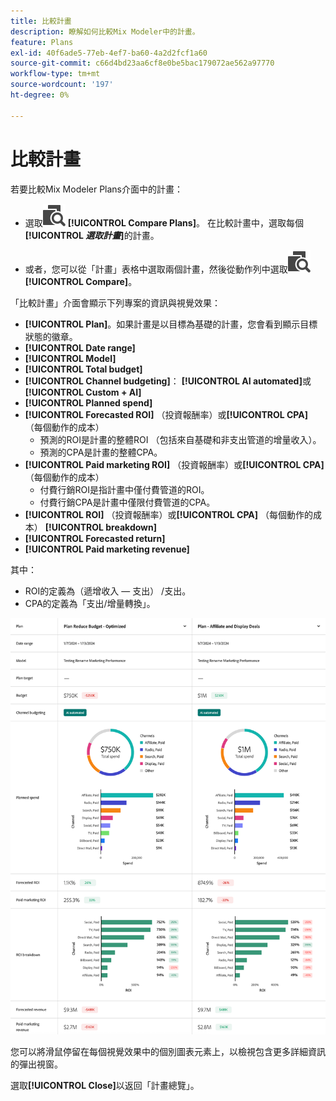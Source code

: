 ```yaml
---
title: 比較計畫
description: 瞭解如何比較Mix Modeler中的計畫。
feature: Plans
exl-id: 40f6ade5-77eb-4ef7-ba60-4a2d2fcf1a60
source-git-commit: c66d4bd23aa6cf8e0be5bac179072ae562a97770
workflow-type: tm+mt
source-wordcount: '197'
ht-degree: 0%

---
```


# 比較計畫

若要比較Mix Modeler Plans介面中的計畫：

* 選取![比較](/help/assets/icons/Compare.svg) **[!UICONTROL Compare Plans]**。 在比較計畫中，選取每個&#x200B;**[!UICONTROL _選取計畫_]**&#x200B;的計畫。

* 或者，您可以從「計畫」表格中選取兩個計畫，然後從動作列中選取![比較](/help/assets/icons/Compare.svg) **[!UICONTROL Compare]**。

「比較計畫」介面會顯示下列專案的資訊與視覺效果：

* **[!UICONTROL Plan]**。如果計畫是以目標為基礎的計畫，您會看到顯示目標狀態的徽章。
* **[!UICONTROL Date range]**
* **[!UICONTROL Model]**
* **[!UICONTROL Total budget]**
* **[!UICONTROL Channel budgeting]**： **[!UICONTROL AI automated]**&#x200B;或&#x200B;**[!UICONTROL Custom + AI]**
* **[!UICONTROL Planned spend]**
* **[!UICONTROL Forecasted ROI]** （投資報酬率）或&#x200B;**[!UICONTROL CPA]** （每個動作的成本）
   * 預測的ROI是計畫的整體ROI （包括來自基礎和非支出管道的增量收入）。
   * 預測的CPA是計畫的整體CPA。
* **[!UICONTROL Paid marketing ROI]** （投資報酬率）或&#x200B;**[!UICONTROL CPA]** （每個動作的成本）
   * 付費行銷ROI是指計畫中僅付費管道的ROI。
   * 付費行銷CPA是計畫中僅限付費管道的CPA。
* **[!UICONTROL ROI]** （投資報酬率）或&#x200B;**[!UICONTROL CPA]** （每個動作的成本） **[!UICONTROL breakdown]**
* **[!UICONTROL Forecasted return]**
* **[!UICONTROL Paid marketing revenue]**

其中：

* ROI的定義為（遞增收入 — 支出） /支出。
* CPA的定義為「支出/增量轉換」。


![比較計畫](/help/assets/compare-plans.png)

您可以將滑鼠停留在每個視覺效果中的個別圖表元素上，以檢視包含更多詳細資訊的彈出視窗。

選取&#x200B;**[!UICONTROL Close]**&#x200B;以返回「計畫總覽」。
